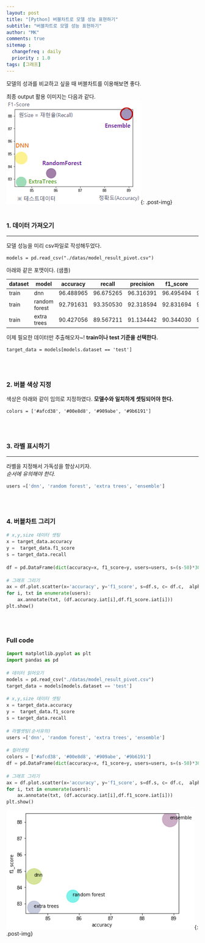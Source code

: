```yaml
---
layout: post
title: "[Python] 버블차트로 모델 성능 표현하기"
subtitle: "버블차트로 모델 성능 표현하기"
author: "MK"
comments: true
sitemap :
  changefreq : daily
  priority : 1.0
tags: [그래프]
---
```


모델의 성과를 비교하고 싶을 때 버블차트를 이용해보면 좋다.

최종 output 활용 이미지는 다음과 같다.
<br>
![img_area](/img/posting/2019-01-01-001-output.PNG){: .post-img}
<br>
<br>
### 1. 데이터 가져오기
---
모델 성능을 미리 csv파일로 작성해두었다.

```phthon
models = pd.read_csv("./datas/model_result_pivot.csv")
```

아래와 같은 포맷이다. (샘플)
<br>

<div class="table .table-striped"></div>


|dataset	| model		| accuracy		| recall	| 	precision|	f1_score		| auc
|----------|----------|----------|----------|----------| ----------|----------
|train	| 	dnn	| 	96.488965	| 	96.675265	| 	96.316391|	96.495494		| 96.744319
|train	| 	random forest	| 	92.791631	| 	93.350530|	92.318594		| 92.831694	| 	96.744319
|train	| 	extra trees	| 	90.427056	| 	89.567211		| 91.134442		| 90.344030	| 	96.744319


이제 필요한 데이터만 추출해오자~!
**train이나 test 기준을 선택한다.**

```phthon
target_data = models[models.dataset == 'test']
```
<br><br>

### 2. 버블 색상 지정
색상은 아래와 같이 임의로 지정하였다.
**모델수와 일치하게 셋팅되어야 한다.**

```
colors = ['#afcd38', '#00e8d8', '#909abe', '#9b6191']
```

<br><br>
### 3. 라벨 표시하기
---
라벨을 지정해서 가독성을 향상시키자. <br>
*순서에 유의해야 한다.*

```Python
users =['dnn', 'random forest', 'extra trees', 'ensemble']
```

<br><br>

### 4. 버블차트 그리기
```Python
# x,y,size 데이터 셋팅
x = target_data.accuracy
y =  target_data.f1_score
s = target_data.recall

df = pd.DataFrame(dict(accuracy=x, f1_score=y, users=users, s=(s-50)*30, c=colors )) # size 크기는 값에 다라 조정

# 그래프 그리기         
ax = df.plot.scatter(x='accuracy', y='f1_score', s=df.s, c= df.c,  alpha=0.5)
for i, txt in enumerate(users):
    ax.annotate(txt, (df.accuracy.iat[i],df.f1_score.iat[i]))
plt.show()
```      
<br><br>


### Full code

```python
import matplotlib.pyplot as plt
import pandas as pd

# 데이터 읽어오기
models = pd.read_csv("./datas/model_result_pivot.csv")
target_data = models[models.dataset == 'test']

# x,y,size 데이터 셋팅
x = target_data.accuracy
y =  target_data.f1_score
s = target_data.recall

# 라벨셋팅(순서유의)
users =['dnn', 'random forest', 'extra trees', 'ensemble']

# 컬러셋팅
colors = ['#afcd38', '#00e8d8', '#909abe', '#9b6191']
df = pd.DataFrame(dict(accuracy=x, f1_score=y, users=users, s=(s-50)*30, c=colors )) # size 크기는 값에 다라 조정

# 그래프 그리기         
ax = df.plot.scatter(x='accuracy', y='f1_score', s=df.s, c= df.c,  alpha=0.5)
for i, txt in enumerate(users):
    ax.annotate(txt, (df.accuracy.iat[i],df.f1_score.iat[i]))
plt.show()
```     


![img_area](/img/posting/2019-01-01-001-output1.PNG){: .post-img}

<br>
